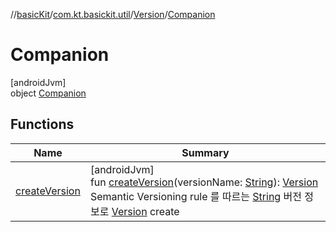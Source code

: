 //[basicKit](../../../../index.md)/[com.kt.basickit.util](../../index.md)/[Version](../index.md)/[Companion](index.md)

# Companion

[androidJvm]\
object [Companion](index.md)

## Functions

| Name | Summary |
|---|---|
| [createVersion](create-version.md) | [androidJvm]<br>fun [createVersion](create-version.md)(versionName: [String](https://kotlinlang.org/api/latest/jvm/stdlib/kotlin/-string/index.html)): [Version](../index.md)<br>Semantic Versioning rule 를 따르는 [String](https://kotlinlang.org/api/latest/jvm/stdlib/kotlin/-string/index.html) 버전 정보로 [Version](../index.md) create |
